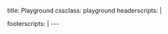 title: Playground
cssclass: playground
headerscripts: |
  <link rel="stylesheet" type="text/css" href="/css/samples.css" />
footerscripts: |
  <script src="/libs/ace.js" type="text/javascript" charset="utf-8"></script>
  <script src="/libs/Chart.min.js" type="text/javascript" charset="utf-8"></script>
  <script src="http://noder-js.ariatemplates.com/dist/v1.3.0/noder.dev.min.js">
    {
      packaging: {
        baseUrl: "/",
        preprocessors: [{
          pattern: /\.hsp$/,
          module: "hsp/compiler/compile"
        }, {
          pattern: /^(?!hsp\/|libs\/).*\.js$/,
          module: "hsp/transpiler/transpile"
        }]
      },
      resolver: {
        "default" : {
          "uglify-js" : "/libs/uglify-js"
        }
      }
    }
  </script>
  <script src="/dist/<%=version%>/hashspace-noder.min.js" type="text/javascript"></script>
  <script src="/dist/<%=version%>/hashspace-noder-compiler.min.js" type="text/javascript"></script>
  <script type="noder">
    var Playground = require("/playground/playground");
    var pg = new Playground("main");
    pg.showSample(0);
  </script>
---

<div id="main"></div>

